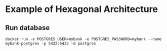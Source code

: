 # Example of Hexagonal Architecture

## Run database
```shell
docker run -e POSTGRES_USER=mybank -e POSTGRES_PASSWORD=mybank --name mybank-postgres -p 5432:5432 -d postgres
```